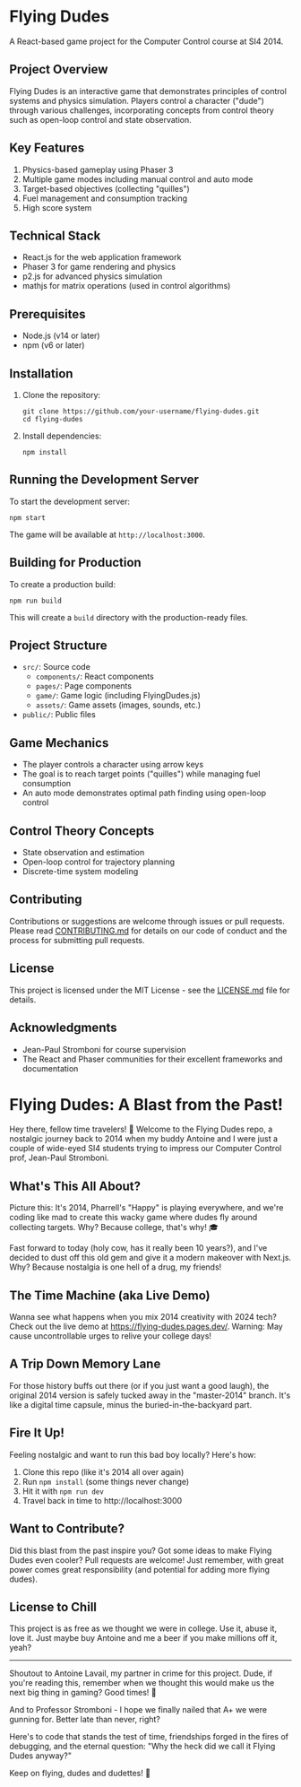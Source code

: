 # Flying Dudes

A React-based game project for the Computer Control course at SI4 2014.

## Project Overview

Flying Dudes is an interactive game that demonstrates principles of control systems and physics simulation. Players control a character ("dude") through various challenges, incorporating concepts from control theory such as open-loop control and state observation.

## Key Features

1. Physics-based gameplay using Phaser 3
2. Multiple game modes including manual control and auto mode
3. Target-based objectives (collecting "quilles")
4. Fuel management and consumption tracking
5. High score system

## Technical Stack

- React.js for the web application framework
- Phaser 3 for game rendering and physics
- p2.js for advanced physics simulation
- mathjs for matrix operations (used in control algorithms)

## Prerequisites

- Node.js (v14 or later)
- npm (v6 or later)

## Installation

1. Clone the repository:
   ```
   git clone https://github.com/your-username/flying-dudes.git
   cd flying-dudes
   ```

2. Install dependencies:
   ```
   npm install
   ```

## Running the Development Server

To start the development server:

```
npm start
```

The game will be available at `http://localhost:3000`.

## Building for Production

To create a production build:

```
npm run build
```

This will create a `build` directory with the production-ready files.

## Project Structure

- `src/`: Source code
  - `components/`: React components
  - `pages/`: Page components
  - `game/`: Game logic (including FlyingDudes.js)
  - `assets/`: Game assets (images, sounds, etc.)
- `public/`: Public files

## Game Mechanics

- The player controls a character using arrow keys
- The goal is to reach target points ("quilles") while managing fuel consumption
- An auto mode demonstrates optimal path finding using open-loop control

## Control Theory Concepts

- State observation and estimation
- Open-loop control for trajectory planning
- Discrete-time system modeling

## Contributing

Contributions or suggestions are welcome through issues or pull requests. Please read [CONTRIBUTING.md](CONTRIBUTING.md) for details on our code of conduct and the process for submitting pull requests.

## License

This project is licensed under the MIT License - see the [LICENSE.md](LICENSE.md) file for details.

## Acknowledgments

- Jean-Paul Stromboni for course supervision
- The React and Phaser communities for their excellent frameworks and documentation
# Flying Dudes: A Blast from the Past!

Hey there, fellow time travelers! 👋 Welcome to the Flying Dudes repo, a nostalgic journey back to 2014 when my buddy Antoine and I were just a couple of wide-eyed SI4 students trying to impress our Computer Control prof, Jean-Paul Stromboni.

## What's This All About?

Picture this: It's 2014, Pharrell's "Happy" is playing everywhere, and we're coding like mad to create this wacky game where dudes fly around collecting targets. Why? Because college, that's why! 🎓

Fast forward to today (holy cow, has it really been 10 years?), and I've decided to dust off this old gem and give it a modern makeover with Next.js. Why? Because nostalgia is one hell of a drug, my friends!

## The Time Machine (aka Live Demo)

Wanna see what happens when you mix 2014 creativity with 2024 tech? Check out the live demo at https://flying-dudes.pages.dev/. Warning: May cause uncontrollable urges to relive your college days!

## A Trip Down Memory Lane

For those history buffs out there (or if you just want a good laugh), the original 2014 version is safely tucked away in the "master-2014" branch. It's like a digital time capsule, minus the buried-in-the-backyard part.

## Fire It Up!

Feeling nostalgic and want to run this bad boy locally? Here's how:

1. Clone this repo (like it's 2014 all over again)
2. Run `npm install` (some things never change)
3. Hit it with `npm run dev`
4. Travel back in time to http://localhost:3000

## Want to Contribute?

Did this blast from the past inspire you? Got some ideas to make Flying Dudes even cooler? Pull requests are welcome! Just remember, with great power comes great responsibility (and potential for adding more flying dudes).

## License to Chill

This project is as free as we thought we were in college. Use it, abuse it, love it. Just maybe buy Antoine and me a beer if you make millions off it, yeah?

---

Shoutout to Antoine Lavail, my partner in crime for this project. Dude, if you're reading this, remember when we thought this would make us the next big thing in gaming? Good times! 🍻

And to Professor Stromboni - I hope we finally nailed that A+ we were gunning for. Better late than never, right?

Here's to code that stands the test of time, friendships forged in the fires of debugging, and the eternal question: "Why the heck did we call it Flying Dudes anyway?"

Keep on flying, dudes and dudettes! 🚀
